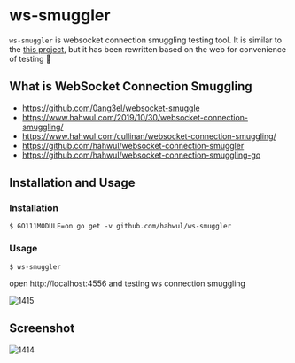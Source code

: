 # ws-smuggler
`ws-smuggler` is websocket connection smuggling testing tool. It is similar to the [this project](https://github.com/hahwul/websocket-connection-smuggler), but it has been rewritten based on the web for convenience of testing 🚀

## What is WebSocket Connection Smuggling
* https://github.com/0ang3el/websocket-smuggle
* https://www.hahwul.com/2019/10/30/websocket-connection-smuggling/
* https://www.hahwul.com/cullinan/websocket-connection-smuggling/
* https://github.com/hahwul/websocket-connection-smuggler
* https://github.com/hahwul/websocket-connection-smuggling-go

## Installation and Usage
### Installation
```
$ GO111MODULE=on go get -v github.com/hahwul/ws-smuggler
```

### Usage
```
$ ws-smuggler
```

open http://localhost:4556 and testing ws connection smuggling

![1415](https://user-images.githubusercontent.com/13212227/117845905-eb39e300-b2bb-11eb-9b60-71797b980c54.jpg)

## Screenshot
![1414](https://user-images.githubusercontent.com/13212227/117844469-aeb9b780-b2ba-11eb-9142-d46c4508ee04.jpg)
